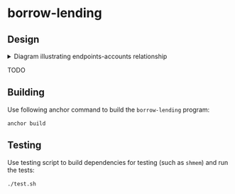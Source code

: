 # borrow-lending

## Design
<details>
<summary markdown="span">Diagram illustrating endpoints-accounts relationship</summary> 
    
![Overview of endpoints](docs/endpoints-accounts-relationship.png)

</details>

TODO

## Building
Use following anchor command to build the `borrow-lending` program:

```
anchor build
```

## Testing
Use testing script to build dependencies for testing (such as `shmem`)
and run the tests:

```
./test.sh
```
